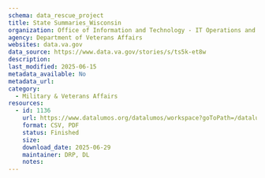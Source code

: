 ```yaml
---
schema: data_rescue_project 
title: State Summaries_Wisconsin
organization: Office of Information and Technology - IT Operations and Services (ITOPS)
agency: Department of Veterans Affairs
websites: data.va.gov
data_source: https://www.data.va.gov/stories/s/ts5k-et8w
description: 
last_modified: 2025-06-15
metadata_available: No
metadata_url: 
category:
  - Military & Veterans Affairs 
resources:
  - id: 1136
    url: https://www.datalumos.org/datalumos/workspace?goToPath=/datalumos/231314
    format: CSV, PDF
    status: Finished
    size: 
    download_date: 2025-06-29
    maintainer: DRP, DL
    notes: 
---
```

